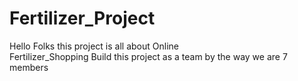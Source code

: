 # Fertilizer_Project

Hello Folks this project is all about Online  
Fertilizer_Shopping 
Build this project as a team by the way we are 7 members

